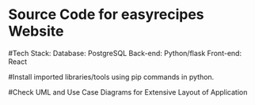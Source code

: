 # Source Code for easyrecipes Website

#Tech Stack:
  Database: PostgreSQL
  Back-end: Python/flask
  Front-end: React

#Install imported libraries/tools using pip commands in python.

#Check UML and Use Case Diagrams for Extensive Layout of Application
